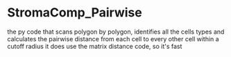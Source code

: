 # StromaComp_Pairwise
the py code that scans polygon by polygon, identifies all the cells types and calculates the pairwise distance from each cell to every other cell within a cutoff radius
it does use the matrix distance code, so it's fast
